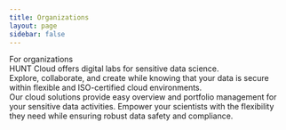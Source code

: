 ```yaml
---
title: Organizations
layout: page
sidebar: false
---
```


<div class="hc-home-page">
  <div class="hc-header">
    <div class="hc-header-img"></div>
  </div>


<!----------------------------------------------->
<!-- Block: Freedom to explore -->
<!----------------------------------------------->

  <div class="hc-block">
    <div class="hc-block-container">
      <div class="hc-title-main font-weight-black">
        For organizations
      </div>
      <!-- <div class="hc-subtitle-main">
        Freedom to explore sensitive data within a trustworthy framework.
      </div> -->
      <div class="hc-section">
        <v-row justify="center">
          <v-col cols="12" class="v-col-xs-12 v-col-sm-4 v-col-md-4">
            <ContactDialog title="Book a demo" subject="Book a demo" size="x-large" elevation="2" block />
          </v-col>
          <v-col cols="12" class="v-col-xs-12 v-col-sm-5 v-col-md-4">
            <CallDialog title="Talk to an expert" size="x-large" elevation="2" block />
          </v-col>
        </v-row>
      </div>
    </div>
  </div>



<!----------------------------------------------->
<!-- Block: Offer -->
<!----------------------------------------------->


  <div class="hc-block">
    <div class="hc-block-container">
      <div class="hc-container-title">
        HUNT Cloud offers digital labs for sensitive data science.
      </div>
      <div class="hc-container-subtitle">
        Explore, collaborate, and create while knowing that your data is secure within flexible and ISO-certified cloud environments.
      </div>
      <v-row class="my-5" style="justify-content: center; align-items: center;">
        <v-col cols="6">
          <v-card
            append-icon="mdi-chevron-right"
            color="rgb(62,98,138)"
            variant="tonal"
            title="Organizations"
            href="/en/organizations/"
            link
          >
            <v-card-text>
              <v-row>
                <v-col cols="12">
                  Our cloud solutions provide easy overview and portfolio management for your sensitive data activities. Empower your scientists with the flexibility they need while ensuring robust data safety and compliance.
                </v-col>
              </v-row>
              <br />
              <!-- <v-row>
                <v-col align="left">
                  <SimpleButton title="Read more" href="https://docs.hdc.ntnu.no/govern-science/compliance/" target="_blank" size="large" elevation="2" />
                </v-col>
              </v-row> -->
            </v-card-text>
          </v-card>
        </v-col>
      </v-row>
    </div>
  </div>

<!----------------------------------------------->
<!-- Block: About HUNT Cloud -->
<!----------------------------------------------->

<FooterBlock :contact="$frontmatter.contact" />

</div>


<style scoped>

/* CSS scoped specifically to this page */

</style>
